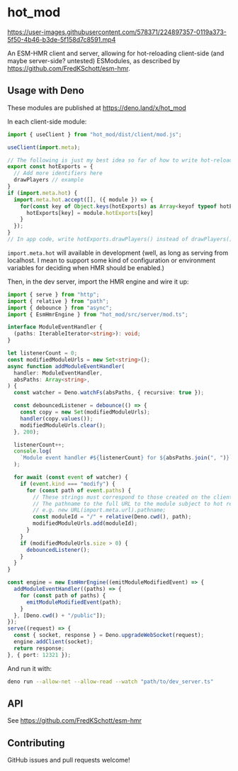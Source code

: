 # hot_mod


https://user-images.githubusercontent.com/578371/224897357-0119a373-5f50-4b46-b3de-5f158d7c8591.mp4




An ESM-HMR client and server, allowing for hot-reloading client-side (and maybe server-side? untested) ESModules, as described by https://github.com/FredKSchott/esm-hmr.

## Usage with Deno

These modules are published at https://deno.land/x/hot_mod

In each client-side module:

```javascript
import { useClient } from "hot_mod/dist/client/mod.js";

useClient(import.meta);

// The following is just my best idea so far of how to write hot-reloadable modules :)
export const hotExports = {
  // Add more identifiers here
  drawPlayers // example
}
if (import.meta.hot) {
  import.meta.hot.accept([], ({ module }) => {
    for(const key of Object.keys(hotExports) as Array<keyof typeof hotExports>) {
      hotExports[key] = module.hotExports[key]
    }
  });
}
// In app code, write hotExports.drawPlayers() instead of drawPlayers()
```

`import.meta.hot` will available in development (well, as long as serving from localhost. I mean to support some kind of configuration or environment variables for deciding when HMR should be enabled.)

Then, in the dev server, import the HMR engine and wire it up:

```typescript
import { serve } from "http";
import { relative } from "path";
import { debounce } from "async";
import { EsmHmrEngine } from "hot_mod/src/server/mod.ts";

interface ModuleEventHandler {
  (paths: IterableIterator<string>): void;
}

let listenerCount = 0;
const modifiedModuleUrls = new Set<string>();
async function addModuleEventHandler(
  handler: ModuleEventHandler,
  absPaths: Array<string>,
) {
  const watcher = Deno.watchFs(absPaths, { recursive: true });

  const debouncedListener = debounce(() => {
    const copy = new Set(modifiedModuleUrls);
    handler(copy.values());
    modifiedModuleUrls.clear();
  }, 200);

  listenerCount++;
  console.log(
    `Module event handler #${listenerCount} for ${absPaths.join(", ")}`,
  );

  for await (const event of watcher) {
    if (event.kind === "modify") {
      for (const path of event.paths) {
        // These strings must correspond to those created on the client:
        // The pathname to the full URL to the module subject to hot reloading,
        // e.g. new URL(import.meta.url).pathname;
        const moduleId = "/" + relative(Deno.cwd(), path);
        modifiedModuleUrls.add(moduleId);
      }
    }
    if (modifiedModuleUrls.size > 0) {
      debouncedListener();
    }
  }
}

const engine = new EsmHmrEngine((emitModuleModifiedEvent) => {
  addModuleEventHandler((paths) => {
    for (const path of paths) {
      emitModuleModifiedEvent(path);
    }
  }, [Deno.cwd() + "/public"]);
});
serve((request) => {
  const { socket, response } = Deno.upgradeWebSocket(request);
  engine.addClient(socket);
  return response;
}, { port: 12321 });
```

And run it with:

```sh
deno run --allow-net --allow-read --watch "path/to/dev_server.ts"
```

## API

See https://github.com/FredKSchott/esm-hmr

## Contributing

GitHub issues and pull requests welcome!

